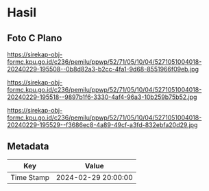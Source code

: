 # Hasil

## Foto C Plano

https://sirekap-obj-formc.kpu.go.id/c236/pemilu/ppwp/52/71/05/10/04/5271051004018-20240229-195508--0b8d82a3-b2cc-4fa1-9d68-8551966f09eb.jpg

https://sirekap-obj-formc.kpu.go.id/c236/pemilu/ppwp/52/71/05/10/04/5271051004018-20240229-195518--9897b1f6-3330-4af4-96a3-10b259b75b52.jpg

https://sirekap-obj-formc.kpu.go.id/c236/pemilu/ppwp/52/71/05/10/04/5271051004018-20240229-195529--f3686ec8-4a89-49cf-a3fd-832ebfa20d29.jpg


## Metadata

| Key        | Value               |
| ---------- | ------------------- |
| Time Stamp | 2024-02-29 20:00:00 |



